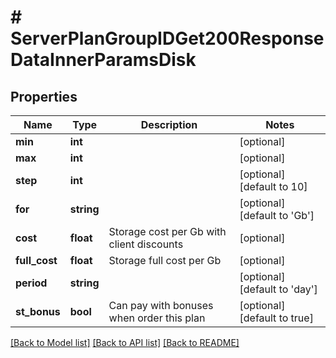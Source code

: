 # # ServerPlanGroupIDGet200ResponseDataInnerParamsDisk

## Properties

Name | Type | Description | Notes
------------ | ------------- | ------------- | -------------
**min** | **int** |  | [optional]
**max** | **int** |  | [optional]
**step** | **int** |  | [optional] [default to 10]
**for** | **string** |  | [optional] [default to 'Gb']
**cost** | **float** | Storage cost per Gb with client discounts | [optional]
**full_cost** | **float** | Storage full cost per Gb | [optional]
**period** | **string** |  | [optional] [default to 'day']
**st_bonus** | **bool** | Can pay with bonuses when order this plan | [optional] [default to true]

[[Back to Model list]](../../README.md#models) [[Back to API list]](../../README.md#endpoints) [[Back to README]](../../README.md)
